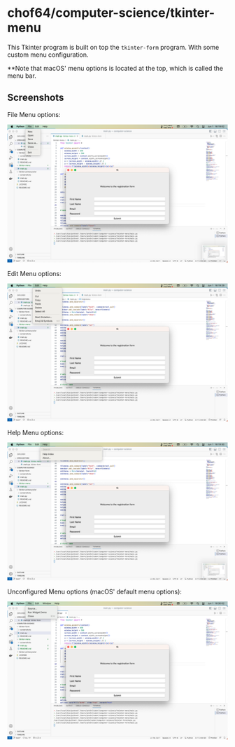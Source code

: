 # chof64/computer-science/tkinter-menu

This Tkinter program is built on top the `tkinter-form` program. With some custom menu configuration.

**Note that macOS' menu options is located at the top, which is called the menu bar.

## Screenshots

File Menu options:

![File Menu](/tkinter-menu/screenshots/menufile.png)

Edit Menu options:

![Help Menu](/tkinter-menu/screenshots/menuedit.png)

Help Menu options:

![Help Menu](/tkinter-menu/screenshots/menuhelp.png)

Unconfigured Menu options (macOS' default menu options):

![Unconfigured Menu](/tkinter-menu/screenshots/menuunconfigured.png)
